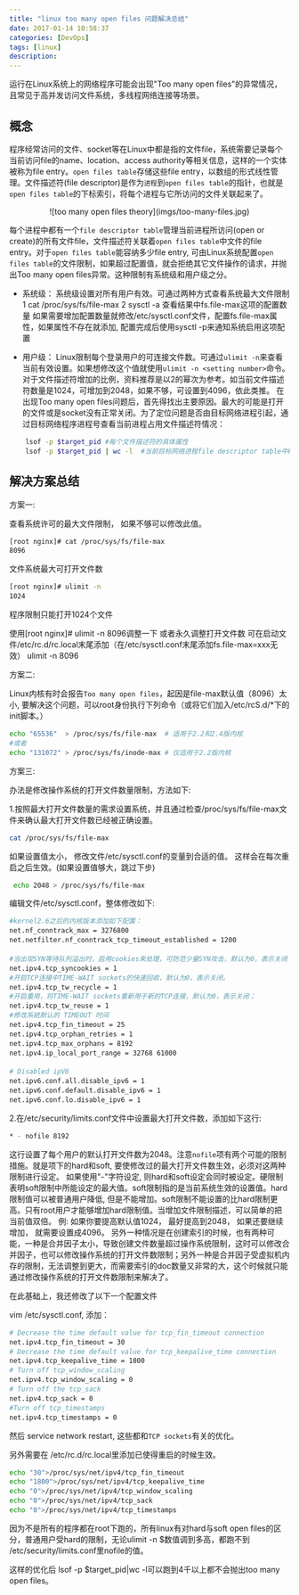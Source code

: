 ```yaml
---
title: "linux too many open files 问题解决总结" 
date: 2017-01-14 10:58:37
categories: [DevOps]
tags: [linux]
description:
---
```


运行在Linux系统上的网络程序可能会出现"Too many open files"的异常情况，且常见于高并发访问文件系统，多线程网络连接等场景。 
<!--more-->

## 概念

程序经常访问的文件、socket等在Linux中都是指的文件file，系统需要记录每个当前访问file的name、location、access authority等相关信息，这样的一个实体被称为file entry。`open files table`存储这些file entry，以数组的形式线性管理。文件描述符(file descriptor)是作为`进程`到`open files table`的指针，也就是`open files table`的下标索引，将每个进程与它所访问的文件关联起来了。 

<center>![too many open files theory](imgs/too-many-files.jpg)</center>

 每个进程中都有一个`file descriptor table`管理当前进程所访问(open or create)的所有文件file，文件描述符关联着`open files table`中文件的file entry。对于`open files table`能容纳多少file entry, 可由Linux系统配置`open files table`的文件限制，如果超过配置值，就会拒绝其它文件操作的请求，并抛出Too many open files异常。这种限制有系统级和用户级之分。 

- 系统级：
	系统级设置对所有用户有效。可通过两种方式查看系统最大文件限制 
	1  cat /proc/sys/fs/file-max
	2  sysctl -a 查看结果中fs.file-max这项的配置数量 
	如果需要增加配置数量就修改/etc/sysctl.conf文件，配置fs.file-max属性，如果属性不存在就添加, 配置完成后使用sysctl -p来通知系统启用这项配置 

- 用户级：
	Linux限制每个登录用户的可连接文件数。可通过`ulimit -n`来查看当前有效设置。如果想修改这个值就使用`ulimit -n <setting number>`命令。 
    对于文件描述符增加的比例，资料推荐是以2的幂次为参考。如当前文件描述符数量是1024，可增加到2048，如果不够，可设置到4096，依此类推。 
	在出现Too many open files问题后，首先得找出主要原因。最大的可能是打开的文件或是socket没有正常关闭。为了定位问题是否由目标网络进程引起，通过目标网络程序进程号查看当前进程占用文件描述符情况： 
```bash
	lsof -p $target_pid #每个文件描述符的具体属性
	lsof -p $target_pid | wc -l  #当前目标网络进程file descriptor table中FD的总量
```

## 解决方案总结

方案一:

查看系统许可的最大文件限制， 如果不够可以修改此值。
```bash
[root nginx]# cat /proc/sys/fs/file-max
8096
```

文件系统最大可打开文件数
```bash
[root nginx]# ulimit -n
1024
```
程序限制只能打开1024个文件

使用[root nginx]# ulimit -n 8096调整一下
或者永久调整打开文件数 可在启动文件/etc/rc.d/rc.local末尾添加（在/etc/sysctl.conf末尾添加fs.file-max=xxx无效）
ulimit -n 8096 

方案二:

Linux内核有时会报告`Too many open files`，起因是file-max默认值（8096）太小, 要解决这个问题，可以root身份执行下列命令（或将它们加入/etc/rcS.d/*下的init脚本。）

```bash
echo "65536"  > /proc/sys/fs/file-max  # 适用于2.2和2.4版内核
#或者
echo "131072" > /proc/sys/fs/inode-max # 仅适用于2.2版内核
```

方案三:

办法是修改操作系统的打开文件数量限制，方法如下:

1.按照最大打开文件数量的需求设置系统，并且通过检查/proc/sys/fs/file-max文件来确认最大打开文件数已经被正确设置。 

```bash
cat /proc/sys/fs/file-max
```

如果设置值太小， 修改文件/etc/sysctl.conf的变量到合适的值。 这样会在每次重启之后生效。(如果设置值够大，跳过下步)

```bash
 echo 2048 > /proc/sys/fs/file-max
```

编辑文件/etc/sysctl.conf，整体修改如下:

```bash
#kernel2.6之后的内核版本添加如下配置：                                                                                                                                                                          
net.nf_conntrack_max = 3276800                                                                                                                                                                                  
net.netfilter.nf_conntrack_tcp_timeout_established = 1200                                                                                                                                                       
                                                                                                                                                                                                                
#当出现SYN等待队列溢出时，启用cookies来处理，可防范少量SYN攻击，默认为0，表示关闭                                                                                                                               
net.ipv4.tcp_syncookies = 1                                                                                                                                                                                     
#开启TCP连接中TIME-WAIT sockets的快速回收，默认为0，表示关闭。                                                                                                                                                  
net.ipv4.tcp_tw_recycle = 1                                                                                                                                                                                     
#开启重用，将TIME-WAIT sockets重新用于新的TCP连接，默认为0，表示关闭；                                                                                                                                          
net.ipv4.tcp_tw_reuse = 1                                                                                                                                                                                       
#修改系統默认的 TIMEOUT 时间                                                                                                                                                                                    
net.ipv4.tcp_fin_timeout = 25                                                                                                                                                                                   
net.ipv4.tcp_orphan_retries = 1                                                                                                                                                                                 
net.ipv4.tcp_max_orphans = 8192                                                                                                                                                                                 
net.ipv4.ip_local_port_range = 32768 61000                                                                                                                                                                      
                                                                                                                                                                                                                
# Disabled ipV6                                                                                                                                                                                                 
net.ipv6.conf.all.disable_ipv6 = 1                                                                                                                                                                              
net.ipv6.conf.default.disable_ipv6 = 1                                                                                                                                                                          
net.ipv6.conf.lo.disable_ipv6 = 1                                                                                                                                                                               
```

2.在/etc/security/limits.conf文件中设置最大打开文件数，添加如下这行:

```bash
* - nofile 8192
```

这行设置了每个用户的默认打开文件数为2048。注意`nofile`项有两个可能的限制措施。就是项下的hard和soft, 要使修改过的最大打开文件数生效，必须对这两种限制进行设定。 如果使用"-"字符设定, 则hard和soft设定会同时被设定。硬限制表明soft限制中所能设定的最大值。soft限制指的是当前系统生效的设置值。hard限制值可以被普通用户降低, 但是不能增加。soft限制不能设置的比hard限制更高。只有root用户才能够增加hard限制值。当增加文件限制描述，可以简单的把当前值双倍。 例: 如果你要提高默认值1024， 最好提高到2048， 如果还要继续增加， 就需要设置成4096。
另外一种情况是在创建索引的时候，也有两种可能，一种是合并因子太小，导致创建文件数量超过操作系统限制，这时可以修改合并因子，也可以修改操作系统的打开文件数限制；另外一种是合并因子受虚拟机内存的限制，无法调整到更大，而需要索引的doc数量又非常的大，这个时候就只能通过修改操作系统的打开文件数限制来解决了。

在此基础上，我还修改了以下一个配置文件

vim /etc/sysctl.conf, 添加：

```bash
# Decrease the time default value for tcp_fin_timeout connection
net.ipv4.tcp_fin_timeout = 30
# Decrease the time default value for tcp_keepalive_time connection
net.ipv4.tcp_keepalive_time = 1800
# Turn off tcp_window_scaling
net.ipv4.tcp_window_scaling = 0
# Turn off the tcp_sack
net.ipv4.tcp_sack = 0
#Turn off tcp_timestamps
net.ipv4.tcp_timestamps = 0
```

然后 service network restart, 这些都和`TCP sockets`有关的优化。

另外需要在 /etc/rc.d/rc.local里添加已使得重启的时候生效。

```bash
echo "30">/proc/sys/net/ipv4/tcp_fin_timeout
echo "1800">/proc/sys/net/ipv4/tcp_keepalive_time
echo "0">/proc/sys/net/ipv4/tcp_window_scaling
echo "0">/proc/sys/net/ipv4/tcp_sack
echo "0">/proc/sys/net/ipv4/tcp_timestamps
```

因为不是所有的程序都在root下跑的，所有linux有对hard与soft open files的区分，普通用户受hard的限制，无论ulimit -n $数值调到多高，都跑不到 /etc/security/limits.conf里nofile的值。

这样的优化后 lsof -p $target_pid|wc -l可以跑到4千以上都不会抛出too many open files。
